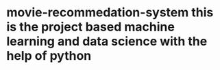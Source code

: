 # movie-recommedation-system this is the project based machine learning and data science with the help of python 
